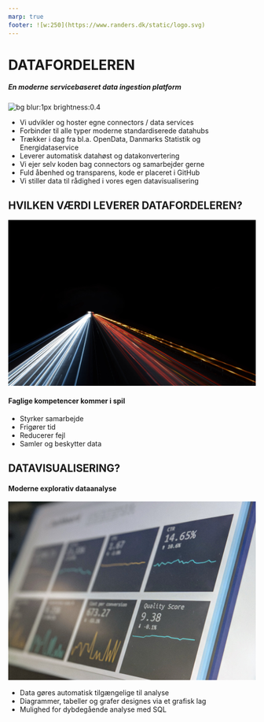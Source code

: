 ```yaml
---
marp: true
footer: ![w:250](https://www.randers.dk/static/logo.svg) 
---
```


<!--
theme: uncover

transition: dissolve
class:
 - invert
headingDivider: 2 
paginate: true
-->

# DATAFORDELEREN
<style>
{
  font-size: 22px
}
</style>

##### En moderne servicebaseret data ingestion platform
![bg blur:1px brightness:0.4](https://images.unsplash.com/photo-1558494949-ef010cbdcc31)
- Vi udvikler og hoster egne connectors / data services
- Forbinder til alle typer moderne standardiserede datahubs
- Trækker i dag fra bl.a. OpenData, Danmarks Statistik og Energidataservice
- Leverer automatisk datahøst og datakonvertering
- Vi ejer selv koden bag connectors og samarbejder gerne
- Fuld åbenhed og transparens, kode er placeret i GitHub
- Vi stiller data til rådighed i vores egen datavisualisering


## HVILKEN VÆRDI LEVERER DATAFORDELEREN?
![bg blur:2px brightness:0.5](../img/datahighway-unsplash.jpg)
#### **Faglige kompetencer kommer i spil**

- Styrker samarbejde
- Frigører tid
- Reducerer fejl
- Samler og beskytter data

## DATAVISUALISERING?
#### **Moderne explorativ dataanalyse**
![bg blur:2px brightness:0.4](../img/visualization-unsplash.jpg)

 - Data gøres automatisk tilgængelige til analyse
 - Diagrammer, tabeller og grafer designes via et grafisk lag
 - Mulighed for dybdegående analyse med SQL
